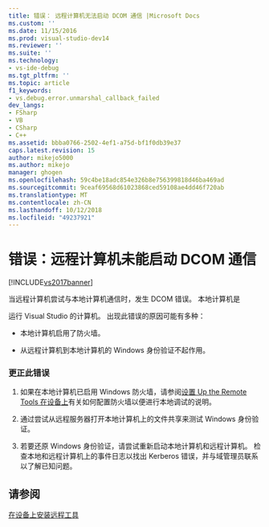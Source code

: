 ```yaml
---
title: 错误： 远程计算机无法启动 DCOM 通信 |Microsoft Docs
ms.custom: ''
ms.date: 11/15/2016
ms.prod: visual-studio-dev14
ms.reviewer: ''
ms.suite: ''
ms.technology:
- vs-ide-debug
ms.tgt_pltfrm: ''
ms.topic: article
f1_keywords:
- vs.debug.error.unmarshal_callback_failed
dev_langs:
- FSharp
- VB
- CSharp
- C++
ms.assetid: bbba0766-2502-4ef1-a75d-bf1f0db39e37
caps.latest.revision: 15
author: mikejo5000
ms.author: mikejo
manager: ghogen
ms.openlocfilehash: 59c4be18adc854e326b8e756399818d46ba469ad
ms.sourcegitcommit: 9ceaf69568d61023868ced59108ae4dd46f720ab
ms.translationtype: MT
ms.contentlocale: zh-CN
ms.lasthandoff: 10/12/2018
ms.locfileid: "49237921"
---
```

# <a name="error-remote-computer-could-not-initiate-dcom-communications"></a>错误：远程计算机未能启动 DCOM 通信
[!INCLUDE[vs2017banner](../includes/vs2017banner.md)]

当远程计算机尝试与本地计算机通信时，发生 DCOM 错误。 本地计算机是  
  
 运行 Visual Studio 的计算机。 出现此错误的原因可能有多种：  
  
-   本地计算机启用了防火墙。  
  
-   从远程计算机到本地计算机的 Windows 身份验证不起作用。  
  
### <a name="to-correct-this-error"></a>更正此错误  
  
1.  如果在本地计算机已启用 Windows 防火墙，请参阅[设置 Up the Remote Tools 在设备上](http://msdn.microsoft.com/library/90f45630-0d26-4698-8c1f-63f85a12db9c)有关如何配置防火墙以便进行本地调试的说明。  
  
2.  通过尝试从远程服务器打开本地计算机上的文件共享来测试 Windows 身份验证。  
  
3.  若要还原 Windows 身份验证，请尝试重新启动本地计算机和远程计算机。 检查本地和远程计算机上的事件日志以找出 Kerberos 错误，并与域管理员联系以了解已知问题。  
  
## <a name="see-also"></a>请参阅  
 [在设备上安装远程工具](http://msdn.microsoft.com/library/90f45630-0d26-4698-8c1f-63f85a12db9c)



